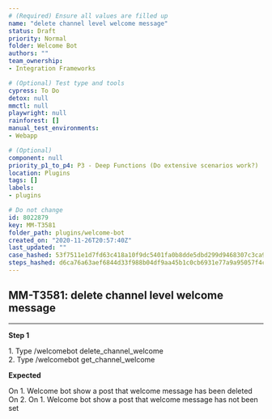 ```yaml
---
# (Required) Ensure all values are filled up
name: "delete channel level welcome message"
status: Draft
priority: Normal
folder: Welcome Bot
authors: ""
team_ownership: 
- Integration Frameworks

# (Optional) Test type and tools
cypress: To Do
detox: null
mmctl: null
playwright: null
rainforest: []
manual_test_environments: 
- Webapp

# (Optional)
component: null
priority_p1_to_p4: P3 - Deep Functions (Do extensive scenarios work?)
location: Plugins
tags: []
labels: 
- plugins

# Do not change
id: 8022879
key: MM-T3581
folder_path: plugins/welcome-bot
created_on: "2020-11-26T20:57:40Z"
last_updated: ""
case_hashed: 53f7511e1d7fd63c418a10f9dc5401fa0b8dde5dbd299d9468307c3ca92578c152c132d170de7d86c293f1d196e42572
steps_hashed: d6ca76a63aef6844d33f988b04df9aa45b1c0cb6931e77a9a95057f4cb99a2e04aa2aaa8b70e546ef61d03bab464676d
---
```


## MM-T3581: delete channel level welcome message

---

**Step 1**

1\. Type /welcomebot delete\_channel\_welcome\
2\. Type /welcomebot get\_channel\_welcome

**Expected**

On 1. Welcome bot show a post that welcome message has been deleted\
On 2. On 1. Welcome bot show a post that welcome message has not been set

